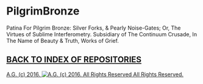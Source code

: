 PilgrimBronze
=============

Patina For Pilgrim Bronze: Silver Forks, &amp; Pearly Noise-Gates; Or, The Virtues of Sublime Interferometry. Subsidiary of The Continuum Crusade, In The Name of Beauty &amp; Truth, Works of Grief.

## [BACK TO INDEX OF REPOSITORIES](https://github.com/antiface/Index)

[A.G. (c) 2016. ![A.G. (c) 2016. All Rights Reserved](https://historiotheque.files.wordpress.com/2016/11/ag_signature_official_2015_50px_cropped.jpg) All Rights Reserved.](http://alexgagnon.com)
